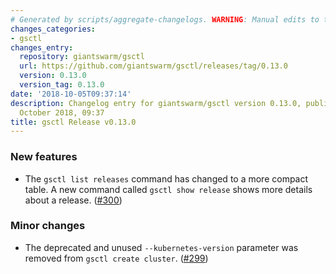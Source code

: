 ```yaml
---
# Generated by scripts/aggregate-changelogs. WARNING: Manual edits to this files will be overwritten.
changes_categories:
- gsctl
changes_entry:
  repository: giantswarm/gsctl
  url: https://github.com/giantswarm/gsctl/releases/tag/0.13.0
  version: 0.13.0
  version_tag: 0.13.0
date: '2018-10-05T09:37:14'
description: Changelog entry for giantswarm/gsctl version 0.13.0, published on 05
  October 2018, 09:37
title: gsctl Release v0.13.0
---
```


### New features

- The `gsctl list releases` command has changed to a more compact table. A new command called `gsctl show release` shows more details about a release. ([#300](https://github.com/giantswarm/gsctl/pull/300))

### Minor changes

- The deprecated and unused `--kubernetes-version` parameter was removed from `gsctl create cluster`. ([#299](https://github.com/giantswarm/gsctl/pull/299))
